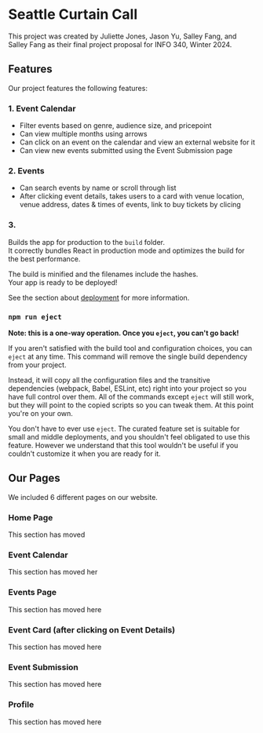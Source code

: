 # Seattle Curtain Call

This project was created by Juliette Jones, Jason Yu, Salley Fang, and Salley Fang as their final project proposal for INFO 340, Winter 2024.

## Features

Our project features the following features:

### 1. Event Calendar

* Filter events based on genre, audience size, and pricepoint
* Can view multiple months using arrows
* Can click on an event on the calendar and view an external website for it
* Can view new events submitted using the Event Submission page

### 2. Events

* Can search events by name or scroll through list
* After clicking event details, takes users to a card with venue location, venue address, dates & times of events, link to buy tickets by clicing 

### 3. 

Builds the app for production to the `build` folder.\
It correctly bundles React in production mode and optimizes the build for the best performance.

The build is minified and the filenames include the hashes.\
Your app is ready to be deployed!

See the section about [deployment](https://facebook.github.io/create-react-app/docs/deployment) for more information.

### `npm run eject`

**Note: this is a one-way operation. Once you `eject`, you can't go back!**

If you aren't satisfied with the build tool and configuration choices, you can `eject` at any time. This command will remove the single build dependency from your project.

Instead, it will copy all the configuration files and the transitive dependencies (webpack, Babel, ESLint, etc) right into your project so you have full control over them. All of the commands except `eject` will still work, but they will point to the copied scripts so you can tweak them. At this point you're on your own.

You don't have to ever use `eject`. The curated feature set is suitable for small and middle deployments, and you shouldn't feel obligated to use this feature. However we understand that this tool wouldn't be useful if you couldn't customize it when you are ready for it.

## Our Pages

We included 6 different pages on our website.

### Home Page

This section has moved

### Event Calendar

This section has moved her

### Events Page

This section has moved here

### Event Card (after clicking on Event Details)

This section has moved here

### Event Submission

This section has moved here

### Profile

This section has moved here
